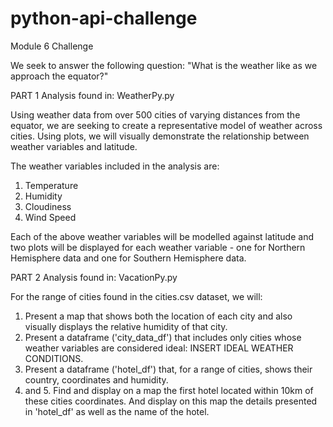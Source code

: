 # python-api-challenge
Module 6 Challenge

We seek to answer the following question: "What is the weather like as we approach
the equator?"

PART 1
Analysis found in: WeatherPy.py

Using weather data from over 500 cities of varying distances from the equator, we are
seeking to create a representative model of weather across cities. Using plots, we will visually demonstrate the relationship between weather variables and latitude.

The weather variables included in the analysis are:
1. Temperature
2. Humidity
3. Cloudiness
4. Wind Speed

Each of the above weather variables will be modelled against latitude and two plots
will be displayed for each weather variable - one for Northern Hemisphere data and one
for Southern Hemisphere data.

PART 2
Analysis found in: VacationPy.py

For the range of cities found in the cities.csv dataset, we will:
1. Present a map that shows both the location of each city and also visually displays
the relative humidity of that city.
2. Present a dataframe ('city_data_df') that includes only cities whose weather
variables are considered ideal: INSERT IDEAL WEATHER CONDITIONS.
3. Present a dataframe ('hotel_df') that, for a range of cities, shows their country,
coordinates and humidity.
4. and 5. Find and display on a map the first hotel located within 10km of these cities coordinates. And display on this map the details presented in 'hotel_df' as
well as the name of the hotel.
